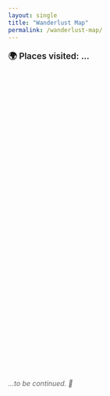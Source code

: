 ```yaml
---
layout: single
title: "Wanderlust Map"
permalink: /wanderlust-map/
---
```


<p style="font-weight: 600; font-size: 1.1rem; margin-bottom: 0.5rem;">
  🌍 Places visited: <span id="placeCount">...</span>
</p>

<div id="map" style="height: 600px; margin-top: 2em;"></div>

<link
  rel="stylesheet"
  href="https://unpkg.com/leaflet@1.9.4/dist/leaflet.css" />
<script src="https://unpkg.com/leaflet@1.9.4/dist/leaflet.js"></script>

<script>
document.addEventListener("DOMContentLoaded", function () {
  var map = L.map("map").setView([48.8566, 2.3522], 3);
  let markerCount = 0;

  L.tileLayer("https://{s}.tile.openstreetmap.org/{z}/{x}/{y}.png", {
    attribution:
      '&copy; <a href="https://www.openstreetmap.org/">OpenStreetMap</a> contributors',
  }).addTo(map);

   // --- Türkiye (red)
  L.circleMarker([39.9208, 32.8541], {radius: 6, color: "red", fillColor: "red", fillOpacity: 0.8})
    .addTo(map).bindPopup("<strong>Ankara</strong><br>Türkiye"); markerCount++;

  L.circleMarker([41.0082, 28.9784], {radius: 6, color: "red", fillColor: "red", fillOpacity: 0.8})
    .addTo(map).bindPopup("<strong>Istanbul</strong><br>Türkiye"); markerCount++;

  L.circleMarker([36.4018, 36.3498], {radius: 6, color: "red", fillColor: "red", fillOpacity: 0.8})
    .addTo(map).bindPopup("<strong>Hatay</strong><br>Türkiye"); markerCount++;

  L.circleMarker([37.5736, 36.9371], {radius: 6, color: "red", fillColor: "red", fillOpacity: 0.8})
    .addTo(map).bindPopup("<strong>Kahramanmaraş</strong><br>Türkiye"); markerCount++;

  L.circleMarker([36.8969, 30.7133], {radius: 6, color: "red", fillColor: "red", fillOpacity: 0.8})
    .addTo(map).bindPopup("<strong>Antalya</strong><br>Türkiye"); markerCount++;

  L.circleMarker([38.4192, 27.1287], {radius: 6, color: "red", fillColor: "red", fillOpacity: 0.8})
    .addTo(map).bindPopup("<strong>Izmir</strong><br>Türkiye"); markerCount++;

  L.circleMarker([37.0344, 27.4303], {radius: 6, color: "red", fillColor: "red", fillOpacity: 0.8})
    .addTo(map).bindPopup("<strong>Bodrum</strong><br>Türkiye"); markerCount++;

  L.circleMarker([36.8529, 28.2744], {radius: 6, color: "red", fillColor: "red", fillOpacity: 0.8})
    .addTo(map).bindPopup("<strong>Marmaris</strong><br>Türkiye"); markerCount++;

  L.circleMarker([36.2013, 29.6380], {radius: 6, color: "red", fillColor: "red", fillOpacity: 0.8})
    .addTo(map).bindPopup("<strong>Kaş</strong><br>Türkiye"); markerCount++;

  L.circleMarker([37.1674, 38.7955], {radius: 6, color: "red", fillColor: "red", fillOpacity: 0.8})
    .addTo(map).bindPopup("<strong>Şanlıurfa</strong><br>Türkiye"); markerCount++;

  L.circleMarker([37.0662, 37.3833], {radius: 6, color: "red", fillColor: "red", fillOpacity: 0.8})
    .addTo(map).bindPopup("<strong>Gaziantep</strong><br>Türkiye"); markerCount++;

  L.circleMarker([39.9043, 41.2679], {radius: 6, color: "red", fillColor: "red", fillOpacity: 0.8})
    .addTo(map).bindPopup("<strong>Erzurum</strong><br>Türkiye"); markerCount++;

  L.circleMarker([40.8533, 29.8815], {radius: 6, color: "red", fillColor: "red", fillOpacity: 0.8})
    .addTo(map).bindPopup("<strong>Kocaeli</strong><br>Türkiye"); markerCount++;

  L.circleMarker([37.7765, 29.0864], {radius: 6, color: "red", fillColor: "red", fillOpacity: 0.8})
    .addTo(map).bindPopup("<strong>Denizli</strong><br>Türkiye"); markerCount++;

  L.circleMarker([38.6431, 34.8317], {radius: 6, color: "red", fillColor: "red", fillOpacity: 0.8})
    .addTo(map).bindPopup("<strong>Kapadokya (Göreme)</strong><br>Türkiye"); markerCount++;

  L.circleMarker([40.1553, 26.4142], {radius: 6, color: "red", fillColor: "red", fillOpacity: 0.8})
    .addTo(map).bindPopup("<strong>Çanakkale</strong><br>Türkiye"); markerCount++;

  L.circleMarker([40.2010, 25.9236], {radius: 6, color: "red", fillColor: "red", fillOpacity: 0.8})
    .addTo(map).bindPopup("<strong>Gökçeada</strong><br>Türkiye"); markerCount++;

  // --- France (blue)
  L.circleMarker([48.8566, 2.3522], {radius: 6, color: "blue", fillColor: "blue", fillOpacity: 0.8}).addTo(map).bindPopup("<strong>Paris</strong><br>France");
    markerCount++;
  L.circleMarker([47.3220, 5.0415], {radius: 6, color: "blue", fillColor: "blue", fillOpacity: 0.8}).addTo(map).bindPopup("<strong>Dijon</strong><br>France");
    markerCount++;
  L.circleMarker([48.5734, 7.7521], {radius: 6, color: "blue", fillColor: "blue", fillOpacity: 0.8}).addTo(map).bindPopup("<strong>Strasbourg</strong><br>France");
    markerCount++;
  L.circleMarker([45.8992, 6.1294], {radius: 6, color: "blue", fillColor: "blue", fillOpacity: 0.8}).addTo(map).bindPopup("<strong>Annecy</strong><br>France");
    markerCount++;
  L.circleMarker([48.0796, 7.3585], {radius: 6, color: "blue", fillColor: "blue", fillOpacity: 0.8}).addTo(map).bindPopup("<strong>Colmar</strong><br>France");
    markerCount++;

  // --- Switzerland (green)
  L.circleMarker([46.5197, 6.6323], {radius: 6, color: "green", fillColor: "green", fillOpacity: 0.8}).addTo(map).bindPopup("<strong>Lausanne</strong><br>Switzerland");
    markerCount++;
  L.circleMarker([46.9481, 7.4474], {radius: 6, color: "green", fillColor: "green", fillOpacity: 0.8}).addTo(map).bindPopup("<strong>Bern</strong><br>Switzerland");
    markerCount++;
  L.circleMarker([46.2044, 6.1432], {radius: 6, color: "green", fillColor: "green", fillOpacity: 0.8}).addTo(map).bindPopup("<strong>Geneva</strong><br>Switzerland");
    markerCount++;
  L.circleMarker([47.3769, 8.5417], {radius: 6, color: "green", fillColor: "green", fillOpacity: 0.8}).addTo(map).bindPopup("<strong>Zurich</strong><br>Switzerland");
    markerCount++;
  L.circleMarker([46.6863, 7.8632], {radius: 6, color: "green", fillColor: "green", fillOpacity: 0.8}).addTo(map).bindPopup("<strong>Interlaken</strong><br>Switzerland");
    markerCount++;

  // --- Italy (orange)
  L.circleMarker([45.4642, 9.1900], {radius: 6, color: "orange", fillColor: "orange", fillOpacity: 0.8}).addTo(map).bindPopup("<strong>Milan</strong><br>Italy");
    markerCount++;
  L.circleMarker([45.4408, 12.3155], {radius: 6, color: "orange", fillColor: "orange", fillOpacity: 0.8}).addTo(map).bindPopup("<strong>Venice</strong><br>Italy");
    markerCount++;
  L.circleMarker([43.7696, 11.2558], {radius: 6, color: "orange", fillColor: "orange", fillOpacity: 0.8}).addTo(map).bindPopup("<strong>Florence</strong><br>Italy");
    markerCount++;
  L.circleMarker([41.9028, 12.4964], {radius: 6, color: "orange", fillColor: "orange", fillOpacity: 0.8}).addTo(map).bindPopup("<strong>Rome</strong><br>Italy");
    markerCount++;
  L.circleMarker([45.8081, 9.0852], {radius: 6, color: "orange", fillColor: "orange", fillOpacity: 0.8}).addTo(map).bindPopup("<strong>Como</strong><br>Italy");
    markerCount++;

    // --- Canada (purple)
  L.circleMarker([45.5019, -73.5674], {radius: 6, color: "purple", fillColor: "purple", fillOpacity: 0.8})
    .addTo(map).bindPopup("<strong>Montreal</strong><br>Canada"); markerCount++;

  L.circleMarker([43.6532, -79.3832], {radius: 6, color: "purple", fillColor: "purple", fillOpacity: 0.8})
    .addTo(map).bindPopup("<strong>Toronto</strong><br>Canada"); markerCount++;

  L.circleMarker([45.4215, -75.6996], {radius: 6, color: "purple", fillColor: "purple", fillOpacity: 0.8})
    .addTo(map).bindPopup("<strong>Ottawa</strong><br>Canada"); markerCount++;

  L.circleMarker([46.2382, -63.1311], {radius: 6, color: "purple", fillColor: "purple", fillOpacity: 0.8})
    .addTo(map).bindPopup("<strong>Prince Edward Island</strong><br>Canada"); markerCount++;

  L.circleMarker([46.8139, -71.2082], {radius: 6, color: "purple", fillColor: "purple", fillOpacity: 0.8})
    .addTo(map).bindPopup("<strong>Quebec City</strong><br>Canada"); markerCount++;

  L.circleMarker([48.8339, -64.4817], {radius: 6, color: "purple", fillColor: "purple", fillOpacity: 0.8})
    .addTo(map).bindPopup("<strong>Gaspé</strong><br>Canada"); markerCount++;

  L.circleMarker([48.5256, -64.2104], {radius: 6, color: "purple", fillColor: "purple", fillOpacity: 0.8})
    .addTo(map).bindPopup("<strong>Percé</strong><br>Canada"); markerCount++;

  L.circleMarker([44.6488, -63.5752], {radius: 6, color: "purple", fillColor: "purple", fillOpacity: 0.8})
    .addTo(map).bindPopup("<strong>Halifax</strong><br>Canada"); markerCount++;

  L.circleMarker([45.2733, -66.0633], {radius: 6, color: "purple", fillColor: "purple", fillOpacity: 0.8})
    .addTo(map).bindPopup("<strong>Saint John</strong><br>New Brunswick, Canada"); markerCount++;

  L.circleMarker([51.1784, -115.5708], {radius: 6, color: "purple", fillColor: "purple", fillOpacity: 0.8})
    .addTo(map).bindPopup("<strong>Banff</strong><br>Canada"); markerCount++;

  // --- Germany (darkred)
  L.circleMarker([51.2277, 6.7735], {radius: 6, color: "darkred", fillColor: "darkred", fillOpacity: 0.8}).addTo(map).bindPopup("<strong>Düsseldorf</strong><br>Germany");
    markerCount++;
  
  // --- United Kingdom (cadetblue)
  L.circleMarker([51.5074, -0.1278], {radius: 6, color: "cadetblue", fillColor: "cadetblue", fillOpacity: 0.8}).addTo(map).bindPopup("<strong>London</strong><br>UK");
    markerCount++;
  L.circleMarker([53.4084, -2.9916], {radius: 6, color: "cadetblue", fillColor: "cadetblue", fillOpacity: 0.8}).addTo(map).bindPopup("<strong>Liverpool</strong><br>UK");
    markerCount++;
  L.circleMarker([53.4808, -2.2426], {radius: 6, color: "cadetblue", fillColor: "cadetblue", fillOpacity: 0.8}).addTo(map).bindPopup("<strong>Manchester</strong><br>UK");
    markerCount++;
  L.circleMarker([51.4816, -3.1791], {radius: 6, color: "cadetblue", fillColor: "cadetblue", fillOpacity: 0.8}).addTo(map).bindPopup("<strong>Cardiff</strong><br>UK");
    markerCount++;
  L.circleMarker([55.9533, -3.1883], {radius: 6, color: "cadetblue", fillColor: "cadetblue", fillOpacity: 0.8}).addTo(map).bindPopup("<strong>Edinburgh</strong><br>UK");
    markerCount++;

  // --- United Kingdom (cadetblue)
  L.circleMarker([55.8642, -4.2518], {radius: 6, color: "cadetblue", fillColor: "cadetblue", fillOpacity: 0.8})
    .addTo(map).bindPopup("<strong>Glasgow</strong><br>UK"); markerCount++;

  L.circleMarker([51.6214, -3.9436], {radius: 6, color: "cadetblue", fillColor: "cadetblue", fillOpacity: 0.8})
    .addTo(map).bindPopup("<strong>Swansea</strong><br>UK"); markerCount++;

  L.circleMarker([50.8225, -0.1372], {radius: 6, color: "cadetblue", fillColor: "cadetblue", fillOpacity: 0.8})
    .addTo(map).bindPopup("<strong>Brighton</strong><br>UK"); markerCount++;

  // --- United States (darkgreen)
  L.circleMarker([40.7128, -74.0060], {radius: 6, color: "darkgreen", fillColor: "darkgreen", fillOpacity: 0.8}).addTo(map).bindPopup("<strong>New York</strong><br>USA");
  markerCount++;
  L.circleMarker([42.3601, -71.0589], {radius: 6, color: "darkgreen", fillColor: "darkgreen", fillOpacity: 0.8}).addTo(map).bindPopup("<strong>Boston</strong><br>USA");
  markerCount++;
  L.circleMarker([47.6062, -122.3321], {radius: 6, color: "darkgreen", fillColor: "darkgreen", fillOpacity: 0.8}).addTo(map).bindPopup("<strong>Seattle</strong><br>USA");
  markerCount++;
  L.circleMarker([39.7684, -86.1581], {radius: 6, color: "darkgreen", fillColor: "darkgreen", fillOpacity: 0.8}).addTo(map).bindPopup("<strong>Indianapolis</strong><br>USA");
  markerCount++;
  L.circleMarker([39.9526, -75.1652], {radius: 6, color: "darkgreen", fillColor: "darkgreen", fillOpacity: 0.8}).addTo(map).bindPopup("<strong>Philadelphia</strong><br>USA");
  markerCount++;
  L.circleMarker([44.5588, -72.5778], {radius: 6, color: "darkgreen", fillColor: "darkgreen", fillOpacity: 0.8}).addTo(map).bindPopup("<strong>Vermont</strong><br>USA");
  markerCount++;
  L.circleMarker([43.1939, -71.5724], {radius: 6, color: "darkgreen", fillColor: "darkgreen", fillOpacity: 0.8}).addTo(map).bindPopup("<strong>New Hampshire</strong><br>USA");
  markerCount++;
  L.circleMarker([44.2795, -73.9843], {radius: 6, color: "darkgreen", fillColor: "darkgreen", fillOpacity: 0.8}).addTo(map).bindPopup("<strong>Lake Placid</strong><br>USA");
  markerCount++;
  L.circleMarker([31.9686, -99.9018], {radius: 6, color: "darkgreen", fillColor: "darkgreen", fillOpacity: 0.8}).addTo(map).bindPopup("<strong>Texas</strong><br>USA");
  markerCount++;
    // --- United States (darkgreen)
  L.circleMarker([39.9612, -82.9988], {radius: 6, color: "darkgreen", fillColor: "darkgreen", fillOpacity: 0.8})
    .addTo(map).bindPopup("<strong>Columbus (Ohio)</strong><br>USA"); markerCount++;
  L.circleMarker([33.4484, -112.0740], {radius: 6, color: "darkgreen", fillColor: "darkgreen", fillOpacity: 0.8})
    .addTo(map).bindPopup("<strong>Phoenix</strong><br>USA"); markerCount++;

  // --- Portugal (darkblue)
  L.circleMarker([41.1579, -8.6291], {radius: 6, color: "darkblue", fillColor: "darkblue", fillOpacity: 0.8}).addTo(map).bindPopup("<strong>Porto</strong><br>Portugal");
  markerCount++;
  L.circleMarker([38.7169, -9.1399], {radius: 6, color: "darkblue", fillColor: "darkblue", fillOpacity: 0.8}).addTo(map).bindPopup("<strong>Lisbon</strong><br>Portugal");
  markerCount++;
  L.circleMarker([38.7974, -9.3904], {radius: 6, color: "darkblue", fillColor: "darkblue", fillOpacity: 0.8}).addTo(map).bindPopup("<strong>Sintra</strong><br>Portugal");
  markerCount++;

    // --- Ireland (darkpurple)
  L.circleMarker([53.3498, -6.2603], {radius: 6, color: "darkpurple", fillColor: "darkpurple", fillOpacity: 0.8}).addTo(map).bindPopup("<strong>Dublin</strong><br>Ireland");
  markerCount++;
  L.circleMarker([54.5973, -5.9301], {radius: 6, color: "darkpurple", fillColor: "darkpurple", fillOpacity: 0.8}).addTo(map).bindPopup("<strong>Belfast</strong><br>Ireland");
  markerCount++;

  // --- Belgium (lightred)
  L.circleMarker([50.8503, 4.3517], {radius: 6, color: "lightred", fillColor: "lightred", fillOpacity: 0.8}).addTo(map).bindPopup("<strong>Brussels</strong><br>Belgium");
  markerCount++;
  L.circleMarker([51.0543, 3.7174], {radius: 6, color: "lightred", fillColor: "lightred", fillOpacity: 0.8}).addTo(map).bindPopup("<strong>Ghent</strong><br>Belgium");
  markerCount++;
  L.circleMarker([51.2194, 4.4025], {radius: 6, color: "lightred", fillColor: "lightred", fillOpacity: 0.8}).addTo(map).bindPopup("<strong>Antwerp</strong><br>Belgium");
  markerCount++;
  L.circleMarker([51.2093, 3.2247], {radius: 6, color: "lightred", fillColor: "lightred", fillOpacity: 0.8}).addTo(map).bindPopup("<strong>Bruges</strong><br>Belgium");
  markerCount++;

  // --- Bulgaria (maroon)
  L.circleMarker([41.6511, 25.3662], {radius: 6, color: "maroon", fillColor: "maroon", fillOpacity: 0.8})
    .addTo(map).bindPopup("<strong>Kircaali</strong><br>Bulgaria"); markerCount++;

  L.circleMarker([42.1354, 24.7453], {radius: 6, color: "maroon", fillColor: "maroon", fillOpacity: 0.8})
    .addTo(map).bindPopup("<strong>Plovdiv (Filipe)</strong><br>Bulgaria"); markerCount++;

  L.circleMarker([42.6977, 23.3219], {radius: 6, color: "maroon", fillColor: "maroon", fillOpacity: 0.8})
    .addTo(map).bindPopup("<strong>Sofia</strong><br>Bulgaria"); markerCount++;

  // --- Greece (lightblue)
  L.circleMarker([37.9838, 23.7275], {radius: 6, color: "lightblue", fillColor: "lightblue", fillOpacity: 0.8})
    .addTo(map).bindPopup("<strong>Athens</strong><br>Greece"); markerCount++;

  L.circleMarker([41.1231, 25.4066], {radius: 6, color: "lightblue", fillColor: "lightblue", fillOpacity: 0.8})
    .addTo(map).bindPopup("<strong>Gumulcine (Komotini)</strong><br>Greece"); markerCount++;

    // --- Mexico (gold)
  L.circleMarker([21.1619, -86.8515], {radius: 6, color: "gold", fillColor: "gold", fillOpacity: 0.8}).addTo(map).bindPopup("<strong>Cancún</strong><br>Mexico");
  markerCount++;
  L.circleMarker([20.7099, -89.0943], {radius: 6, color: "gold", fillColor: "gold", fillOpacity: 0.8}).addTo(map).bindPopup("<strong>Yucatán</strong><br>Mexico");
  markerCount++;

  // --- Romania (lightgreen)
  L.circleMarker([44.4268, 26.1025], {radius: 6, color: "lightgreen", fillColor: "lightgreen", fillOpacity: 0.8}).addTo(map).bindPopup("<strong>Bucharest</strong><br>Romania");
  markerCount++;

  // --- Netherlands (deeppink)
  L.circleMarker([52.3676, 4.9041], {radius: 6, color: "deeppink", fillColor: "deeppink", fillOpacity: 0.8}).addTo(map).bindPopup("<strong>Amsterdam</strong><br>Netherlands");
  markerCount++;

    // --- Slovenia (skyblue)
  L.circleMarker([46.0569, 14.5058], {radius: 6, color: "skyblue", fillColor: "skyblue", fillOpacity: 0.8}).addTo(map).bindPopup("<strong>Ljubljana</strong><br>Slovenia");
  markerCount++;

  // --- Sweden (teal)
  L.circleMarker([59.3293, 18.0686], {radius: 6, color: "teal", fillColor: "teal", fillOpacity: 0.8}).addTo(map).bindPopup("<strong>Stockholm</strong><br>Sweden");
  markerCount++;

  // --- Finland (steelblue)
  L.circleMarker([60.1695, 24.9354], {radius: 6, color: "steelblue", fillColor: "steelblue", fillOpacity: 0.8}).addTo(map).bindPopup("<strong>Helsinki</strong><br>Finland");
  markerCount++;

  // --- Latvia (chocolate)
  L.circleMarker([56.9496, 24.1052], {radius: 6, color: "chocolate", fillColor: "chocolate", fillOpacity: 0.8}).addTo(map).bindPopup("<strong>Riga</strong><br>Latvia");
  markerCount++;

  // --- Lithuania (coral)
  L.circleMarker([54.6872, 25.2797], {radius: 6, color: "coral", fillColor: "coral", fillOpacity: 0.8}).addTo(map).bindPopup("<strong>Vilnius</strong><br>Lithuania");
  markerCount++;

  // --- Estonia (navy)
  L.circleMarker([59.4370, 24.7536], {radius: 6, color: "navy", fillColor: "navy", fillOpacity: 0.8}).addTo(map).bindPopup("<strong>Tallinn</strong><br>Estonia");
  markerCount++;

  // --- Norway (olive)
  L.circleMarker([59.9139, 10.7522], {radius: 6, color: "olive", fillColor: "olive", fillOpacity: 0.8}).addTo(map).bindPopup("<strong>Oslo</strong><br>Norway");
  markerCount++;

  // --- Denmark (indigo)
  L.circleMarker([55.6761, 12.5683], {radius: 6, color: "indigo", fillColor: "indigo", fillOpacity: 0.8}).addTo(map).bindPopup("<strong>Copenhagen</strong><br>Denmark");
  markerCount++;


});

  // Count the number of markers
document.getElementById("placeCount").textContent = markerCount;

</script>

<p style="margin-top: 1em; font-style: italic; color: #666;">
  ...to be continued. 🎈
</p>